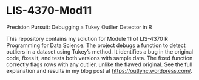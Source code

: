 # LIS-4370-Mod11

Precision Pursuit: Debugging a Tukey Outlier Detector in R

This repository contains my solution for Module 11 of LIS-4370 R Programming for Data Science.
The project debugs a function to detect outliers in a dataset using Tukey’s method.
It identifies a bug in the original code, fixes it, and tests both versions with sample data.
The fixed function correctly flags rows with any outlier, unlike the flawed original.
See the full explanation and results in my blog post at https://outlync.wordpress.com/.
